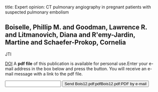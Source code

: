 title: Expert opinion: CT pulmonary angiography in pregnant patients with suspected pulmonary embolism

## Boiselle, Phillip M. and Goodman, Lawrence R. and Litmanovich, Diana and R'emy-Jardin, Martine and Schaefer-Prokop, Cornelia
JTI

<a href="https://doi.org/10.1097/RTI.0b013e31824008ad">DOI</a>
A <b>pdf file</b> of this publication is available for personal use.Enter your e-mail address in the box below and press the button. You will receive an e-mail message with a link to the pdf file.
<form action="sender.php">  <input type="text" name="email">  <input type="submit" value="Send Bois12.pdf:pdfBois12.pdf:PDF by e-mail"></form>
